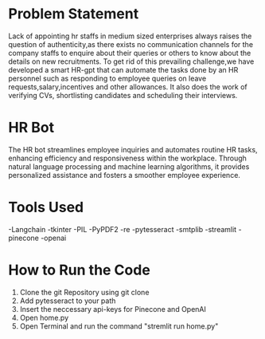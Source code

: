 # Problem Statement
Lack of appointing hr staffs in medium sized enterprises always raises the question of authenticity,as there exists no communication channels for the company staffs to enquire about their queries or others to know about the details on new recruitments.
To get rid of this prevailing challenge,we have developed a smart HR-gpt that can automate the tasks done by an HR personnel such as responding to employee queries on leave requests,salary,incentives and other allowances. It also does the work of verifying CVs, shortlisting candidates and scheduling their interviews.

# HR Bot
The HR bot streamlines employee inquiries and automates routine HR tasks, enhancing efficiency and responsiveness within the workplace. Through natural language processing and machine learning algorithms, it provides personalized assistance and fosters a smoother employee experience.

# Tools Used
-Langchain
-tkinter
-PIL
-PyPDF2
-re
-pytesseract
-smtplib
-streamlit
-pinecone
-openai

# How to Run the Code
1. Clone the git Repository using git clone
2. Add pytesseract to your path
3. Insert the neccessary api-keys for Pinecone and OpenAI
4. Open home.py
5. Open Terminal and run the command "stremlit run home.py"
   
